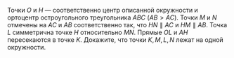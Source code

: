 Точки $O$ и $H$ — соответственно центр описанной окружности и ортоцентр остроугольного треугольника $ABC$ $(AB >  AC).$ Точки $M$ и $N$ отмечены на $AC$ и $AB$ соответственно так, что $HN \parallel AC$ и $HM \parallel AB.$ Точка $L$ симметрична точке $H$ относительно $MN.$ Прямые $OL$ и $AH$ пересекаются в точке $K$. Докажите, что точки $K,M,L,N$ лежат на одной окружности.